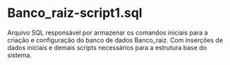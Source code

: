 # Banco_raiz-script1.sql
Arquivo SQL responsável por armazenar os comandos iniciais para a criação e configuração do banco de dados Banco_raiz. Com inserções de dados iniciais e demais scripts necessários para a estrutura base do sistema.
